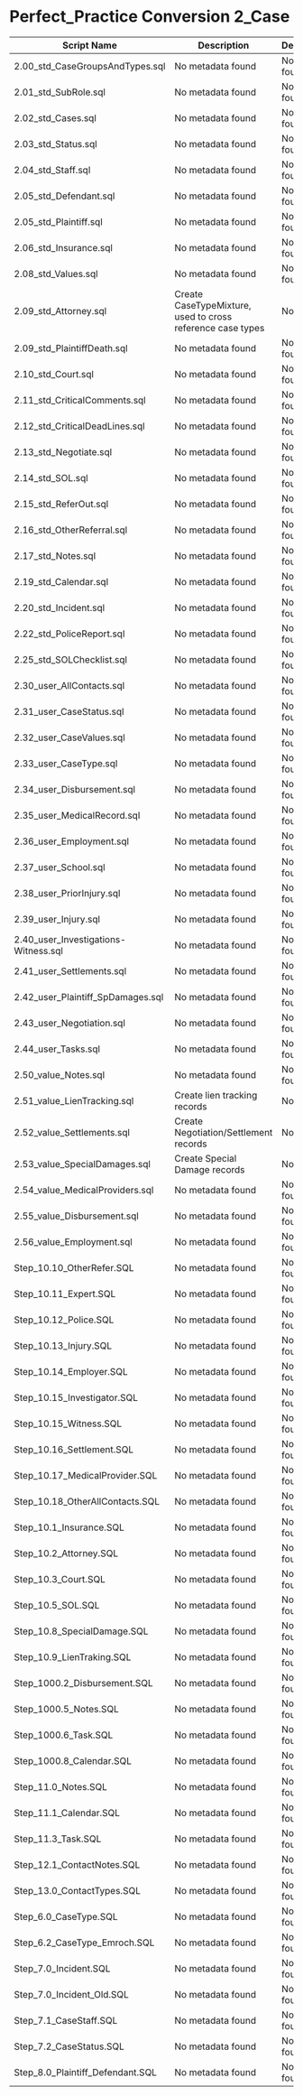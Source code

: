 # Perfect_Practice Conversion 2_Case

| Script Name | Description | Dependencies |
|-------------|-------------|-------------|
| 2.00_std_CaseGroupsAndTypes.sql | No metadata found | No metadata found |
| 2.01_std_SubRole.sql | No metadata found | No metadata found |
| 2.02_std_Cases.sql | No metadata found | No metadata found |
| 2.03_std_Status.sql | No metadata found | No metadata found |
| 2.04_std_Staff.sql | No metadata found | No metadata found |
| 2.05_std_Defendant.sql | No metadata found | No metadata found |
| 2.05_std_Plaintiff.sql | No metadata found | No metadata found |
| 2.06_std_Insurance.sql | No metadata found | No metadata found |
| 2.08_std_Values.sql | No metadata found | No metadata found |
| 2.09_std_Attorney.sql | Create CaseTypeMixture, used to cross reference case types | None |
| 2.09_std_PlaintiffDeath.sql | No metadata found | No metadata found |
| 2.10_std_Court.sql | No metadata found | No metadata found |
| 2.11_std_CriticalComments.sql | No metadata found | No metadata found |
| 2.12_std_CriticalDeadLines.sql | No metadata found | No metadata found |
| 2.13_std_Negotiate.sql | No metadata found | No metadata found |
| 2.14_std_SOL.sql | No metadata found | No metadata found |
| 2.15_std_ReferOut.sql | No metadata found | No metadata found |
| 2.16_std_OtherReferral.sql | No metadata found | No metadata found |
| 2.17_std_Notes.sql | No metadata found | No metadata found |
| 2.19_std_Calendar.sql | No metadata found | No metadata found |
| 2.20_std_Incident.sql | No metadata found | No metadata found |
| 2.22_std_PoliceReport.sql | No metadata found | No metadata found |
| 2.25_std_SOLChecklist.sql | No metadata found | No metadata found |
| 2.30_user_AllContacts.sql | No metadata found | No metadata found |
| 2.31_user_CaseStatus.sql | No metadata found | No metadata found |
| 2.32_user_CaseValues.sql | No metadata found | No metadata found |
| 2.33_user_CaseType.sql | No metadata found | No metadata found |
| 2.34_user_Disbursement.sql | No metadata found | No metadata found |
| 2.35_user_MedicalRecord.sql | No metadata found | No metadata found |
| 2.36_user_Employment.sql | No metadata found | No metadata found |
| 2.37_user_School.sql | No metadata found | No metadata found |
| 2.38_user_PriorInjury.sql | No metadata found | No metadata found |
| 2.39_user_Injury.sql | No metadata found | No metadata found |
| 2.40_user_Investigations-Witness.sql | No metadata found | No metadata found |
| 2.41_user_Settlements.sql | No metadata found | No metadata found |
| 2.42_user_Plaintiff_SpDamages.sql | No metadata found | No metadata found |
| 2.43_user_Negotiation.sql | No metadata found | No metadata found |
| 2.44_user_Tasks.sql | No metadata found | No metadata found |
| 2.50_value_Notes.sql | No metadata found | No metadata found |
| 2.51_value_LienTracking.sql | Create lien tracking records | None |
| 2.52_value_Settlements.sql | Create Negotiation/Settlement records | None |
| 2.53_value_SpecialDamages.sql | Create Special Damage records | None |
| 2.54_value_MedicalProviders.sql | No metadata found | No metadata found |
| 2.55_value_Disbursement.sql | No metadata found | No metadata found |
| 2.56_value_Employment.sql | No metadata found | No metadata found |
| Step_10.10_OtherRefer.SQL | No metadata found | No metadata found |
| Step_10.11_Expert.SQL | No metadata found | No metadata found |
| Step_10.12_Police.SQL | No metadata found | No metadata found |
| Step_10.13_Injury.SQL | No metadata found | No metadata found |
| Step_10.14_Employer.SQL | No metadata found | No metadata found |
| Step_10.15_Investigator.SQL | No metadata found | No metadata found |
| Step_10.15_Witness.SQL | No metadata found | No metadata found |
| Step_10.16_Settlement.SQL | No metadata found | No metadata found |
| Step_10.17_MedicalProvider.SQL | No metadata found | No metadata found |
| Step_10.18_OtherAllContacts.SQL | No metadata found | No metadata found |
| Step_10.1_Insurance.SQL | No metadata found | No metadata found |
| Step_10.2_Attorney.SQL | No metadata found | No metadata found |
| Step_10.3_Court.SQL | No metadata found | No metadata found |
| Step_10.5_SOL.SQL | No metadata found | No metadata found |
| Step_10.8_SpecialDamage.SQL | No metadata found | No metadata found |
| Step_10.9_LienTraking.SQL | No metadata found | No metadata found |
| Step_1000.2_Disbursement.SQL | No metadata found | No metadata found |
| Step_1000.5_Notes.SQL | No metadata found | No metadata found |
| Step_1000.6_Task.SQL | No metadata found | No metadata found |
| Step_1000.8_Calendar.SQL | No metadata found | No metadata found |
| Step_11.0_Notes.SQL | No metadata found | No metadata found |
| Step_11.1_Calendar.SQL | No metadata found | No metadata found |
| Step_11.3_Task.SQL | No metadata found | No metadata found |
| Step_12.1_ContactNotes.SQL | No metadata found | No metadata found |
| Step_13.0_ContactTypes.SQL | No metadata found | No metadata found |
| Step_6.0_CaseType.SQL | No metadata found | No metadata found |
| Step_6.2_CaseType_Emroch.SQL | No metadata found | No metadata found |
| Step_7.0_Incident.SQL | No metadata found | No metadata found |
| Step_7.0_Incident_Old.SQL | No metadata found | No metadata found |
| Step_7.1_CaseStaff.SQL | No metadata found | No metadata found |
| Step_7.2_CaseStatus.SQL | No metadata found | No metadata found |
| Step_8.0_Plaintiff_Defendant.SQL | No metadata found | No metadata found |
